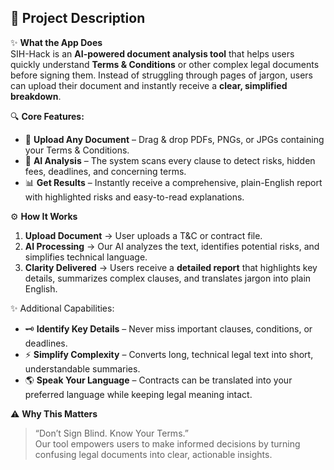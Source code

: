 ## 📖 Project Description

✨ **What the App Does**  
SIH-Hack is an **AI-powered document analysis tool** that helps users quickly understand **Terms & Conditions** or other complex legal documents before signing them. Instead of struggling through pages of jargon, users can upload their document and instantly receive a **clear, simplified breakdown**.

🔍 **Core Features:**  
- 📂 **Upload Any Document** – Drag & drop PDFs, PNGs, or JPGs containing your Terms & Conditions.  
- 🤖 **AI Analysis** – The system scans every clause to detect risks, hidden fees, deadlines, and concerning terms.  
- 📊 **Get Results** – Instantly receive a comprehensive, plain-English report with highlighted risks and easy-to-read explanations.  

⚙️ **How It Works**  
1. **Upload Document** → User uploads a T&C or contract file.  
2. **AI Processing** → Our AI analyzes the text, identifies potential risks, and simplifies technical language.  
3. **Clarity Delivered** → Users receive a **detailed report** that highlights key details, summarizes complex clauses, and translates jargon into plain English.  

✨ Additional Capabilities:  
- 🗝️ **Identify Key Details** – Never miss important clauses, conditions, or deadlines.  
- ⚡ **Simplify Complexity** – Converts long, technical legal text into short, understandable summaries.  
- 🌎 **Speak Your Language** – Contracts can be translated into your preferred language while keeping legal meaning intact.  

⚠️ **Why This Matters**  
> “Don’t Sign Blind. Know Your Terms.”  
Our tool empowers users to make informed decisions by turning confusing legal documents into clear, actionable insights.

